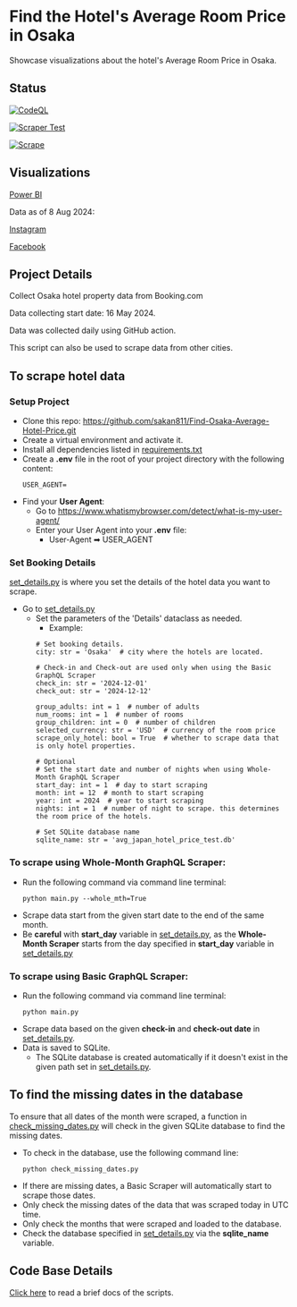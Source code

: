 # Find the Hotel's Average Room Price in Osaka 

Showcase visualizations about the hotel's Average Room Price in Osaka.

## Status
[![CodeQL](https://github.com/sakan811/Find-Osaka-Average-Hotel-Price/actions/workflows/codeql.yml/badge.svg)](https://github.com/sakan811/Find-Osaka-Average-Hotel-Price/actions/workflows/codeql.yml)    

[![Scraper Test](https://github.com/sakan811/Find-Osaka-Average-Hotel-Price/actions/workflows/scraper-test.yml/badge.svg)](https://github.com/sakan811/Find-Osaka-Average-Hotel-Price/actions/workflows/scraper-test.yml)  

[![Scrape](https://github.com/sakan811/Find-Osaka-Average-Hotel-Price/actions/workflows/scrape.yml/badge.svg)](https://github.com/sakan811/Find-Osaka-Average-Hotel-Price/actions/workflows/scrape.yml)

## Visualizations
[Power BI](https://app.powerbi.com/view?r=eyJrIjoiOGFiNzQ1Y2UtZTVlOS00MzkyLTlmN2EtMDY2YWVlNzFiNTIyIiwidCI6ImZlMzViMTA3LTdjMmYtNGNjMy1hZDYzLTA2NTY0MzcyMDg3OCIsImMiOjEwfQ%3D%3D)  

Data as of 8 Aug 2024:

[Instagram](https://www.instagram.com/p/C-mqUHJvnsM/?utm_source=ig_web_copy_link&igsh=MzRlODBiNWFlZA==)  

[Facebook](https://www.facebook.com/permalink.php?story_fbid=pfbid0o5zpeChkd3cLQByBQ583cP3hDp4aJmY3aB8MpHJRagS13JGhZ9wYLVVU3uiUFVRDl&id=61553626169836)

## Project Details
Collect Osaka hotel property data from Booking.com

Data collecting start date: 16 May 2024.

Data was collected daily using GitHub action.

This script can also be used to scrape data from other cities.

## To scrape hotel data
### Setup Project
- Clone this repo: https://github.com/sakan811/Find-Osaka-Average-Hotel-Price.git
- Create a virtual environment and activate it.
- Install all dependencies listed in [requirements.txt](requirements.txt)
- Create a **.env** file in the root of your project directory with the following content:
  ```
  USER_AGENT=
  ```
- Find your **User Agent**:
  - Go to https://www.whatismybrowser.com/detect/what-is-my-user-agent/
  - Enter your User Agent into your **.env** file:
    - User-Agent ➡ USER_AGENT

### Set Booking Details
[set_details.py](set_details.py) is where you set the details of the hotel data you want to scrape.
- Go to [set_details.py](set_details.py)
  - Set the parameters of the 'Details' dataclass as needed.
    - Example:
    ```
    # Set booking details.
    city: str = 'Osaka'  # city where the hotels are located.
  
    # Check-in and Check-out are used only when using the Basic GraphQL Scraper
    check_in: str = '2024-12-01'
    check_out: str = '2024-12-12'
  
    group_adults: int = 1  # number of adults
    num_rooms: int = 1  # number of rooms
    group_children: int = 0  # number of children
    selected_currency: str = 'USD'  # currency of the room price
    scrape_only_hotel: bool = True  # whether to scrape data that is only hotel properties.

    # Optional
    # Set the start date and number of nights when using Whole-Month GraphQL Scraper
    start_day: int = 1  # day to start scraping
    month: int = 12  # month to start scraping
    year: int = 2024  # year to start scraping
    nights: int = 1  # number of night to scrape. this determines the room price of the hotels.
   
    # Set SQLite database name
    sqlite_name: str = 'avg_japan_hotel_price_test.db'
    ```
### To scrape using Whole-Month GraphQL Scraper:
- Run the following command via command line terminal:
  ```  
  python main.py --whole_mth=True
  ```
- Scrape data start from the given start date to the end of the same month.
- Be **careful** with **start_day** variable in [set_details.py](set_details.py), 
as the **Whole-Month Scraper** starts from the day specified in **start_day** variable 
in [set_details.py](set_details.py) 

### To scrape using Basic GraphQL Scraper:
- Run the following command via command line terminal:
  ```  
  python main.py 
  ```
- Scrape data based on the given **check-in** and **check-out date** in [set_details.py](set_details.py).
- Data is saved to SQLite.
  - The SQLite database is created automatically if it doesn't exist in the given path set in [set_details.py](set_details.py).

## To find the missing dates in the database
To ensure that all dates of the month were scraped, a function in
[check_missing_dates.py](check_missing_dates.py) will check in the given SQLite database to find the missing dates.
- To check in the database, use the following command line:
  ```  
  python check_missing_dates.py 
  ```
- If there are missing dates, a Basic Scraper will automatically start to scrape those dates.
- Only check the missing dates of the data that was scraped today in UTC time.
- Only check the months that were scraped and loaded to the database.
- Check the database specified in [set_details.py](set_details.py) via the **sqlite_name** variable.

## Code Base Details 
[Click here](docs/DOCS.md) to read a brief docs of the scripts.

